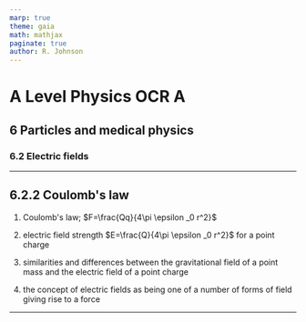 ```yaml
---
marp: true
theme: gaia
math: mathjax
paginate: true
author: R. Johnson
---
```


# A Level Physics OCR A

## 6 Particles and medical physics

### 6.2 Electric fields

---

## 6.2.2 Coulomb's law

1. Coulomb's law; $F=\frac{Qq}{4\pi \epsilon _0 r^2}$

2. electric field strength $E=\frac{Q}{4\pi \epsilon _0 r^2}$ for a point charge

3. similarities and differences between the gravitational field of a point mass and the electric field of a point charge

4. the concept of electric fields as being one of a number of forms of field giving rise to a force

---
